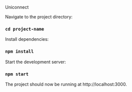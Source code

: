 Uniconnect

Navigate to the project directory:

### `cd project-name`

Install dependencies:

### `npm install`

Start the development server:

### `npm start`

The project should now be running at http://localhost:3000.
